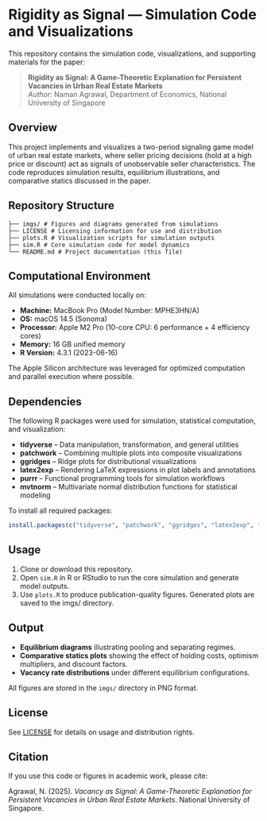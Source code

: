 # Rigidity as Signal — Simulation Code and Visualizations

This repository contains the simulation code, visualizations, and supporting materials for the paper:

> **Rigidity as Signal: A Game-Theoretic Explanation for Persistent Vacancies in Urban Real Estate Markets**  
> *Author:* Naman Agrawal, Department of Economics, National University of Singapore  

## Overview

This project implements and visualizes a two-period signaling game model of urban real estate markets, where seller pricing decisions (hold at a high price or discount) act as signals of unobservable seller characteristics. The code reproduces simulation results, equilibrium illustrations, and comparative statics discussed in the paper.

## Repository Structure

```
├── imgs/ # Figures and diagrams generated from simulations
├── LICENSE # Licensing information for use and distribution
├── plots.R # Visualization scripts for simulation outputs
├── sim.R # Core simulation code for model dynamics
└── README.md # Project documentation (this file)
```

## Computational Environment

All simulations were conducted locally on:

- **Machine:** MacBook Pro (Model Number: MPHE3HN/A)  
- **OS:** macOS 14.5 (Sonoma)  
- **Processor:** Apple M2 Pro (10-core CPU: 6 performance + 4 efficiency cores)  
- **Memory:** 16 GB unified memory  
- **R Version:** 4.3.1 (2023-06-16)  

The Apple Silicon architecture was leveraged for optimized computation and parallel execution where possible.

## Dependencies

The following R packages were used for simulation, statistical computation, and visualization:

- **tidyverse** – Data manipulation, transformation, and general utilities  
- **patchwork** – Combining multiple plots into composite visualizations  
- **ggridges** – Ridge plots for distributional visualizations  
- **latex2exp** – Rendering LaTeX expressions in plot labels and annotations  
- **purrr** – Functional programming tools for simulation workflows  
- **mvtnorm** – Multivariate normal distribution functions for statistical modeling  

To install all required packages:

```r
install.packages(c("tidyverse", "patchwork", "ggridges", "latex2exp", "purrr", "mvtnorm"))
```



## Usage

1. Clone or download this repository.  
2. Open `sim.R` in R or RStudio to run the core simulation and generate model outputs.  
3. Use `plots.R` to produce publication-quality figures. Generated plots are saved to the imgs/ directory.

## Output

- **Equilibrium diagrams** illustrating pooling and separating regimes.  
- **Comparative statics plots** showing the effect of holding costs, optimism multipliers, and discount factors.  
- **Vacancy rate distributions** under different equilibrium configurations.  

All figures are stored in the `imgs/` directory in PNG format.

## License

See [LICENSE](LICENSE) for details on usage and distribution rights.

## Citation

If you use this code or figures in academic work, please cite:

Agrawal, N. (2025). *Vacancy as Signal: A Game-Theoretic Explanation for Persistent Vacancies in Urban Real Estate Markets*. National University of Singapore.


